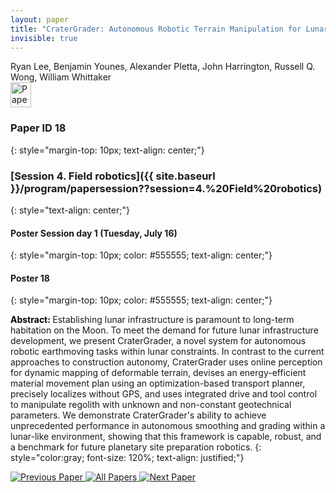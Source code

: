 ```yaml
---
layout: paper
title: "CraterGrader: Autonomous Robotic Terrain Manipulation for Lunar Site Preparation and Earthmoving"
invisible: true
---
```

<div class="paper-authors">
<div class="paper-author-box">
    <div class="paper-author-name">Ryan Lee, Benjamin Younes, Alexander Pletta, John Harrington, Russell Q. Wong, William Whittaker</div>
    <div class="paper-author-uni"></div>
</div>

</div><div class="paper-pdf">
                <div> <a href="https://enriquecoronadozu.github.io/rssproceedings2024/rss20/p018.pdf"><img src="{{ site.baseurl }}/images/paper_link.png" alt="Paper Website" width = "33"  height = "40"/></a> </div>
                </div>

### Paper ID 18
{: style="margin-top: 10px; text-align: center;"}

### [Session 4. Field robotics]({{ site.baseurl }}/program/papersession??session=4.%20Field%20robotics)
{: style="text-align: center;"}

#### Poster Session day 1 (Tuesday, July 16)
{: style="margin-top: 10px; color: #555555; text-align: center;"}

#### Poster 18
{: style="margin-top: 10px; color: #555555; text-align: center;"}

<b style="color: black;">Abstract: </b>Establishing lunar infrastructure is paramount to long-term habitation on the Moon. To meet the demand for future lunar infrastructure development, we present CraterGrader, a novel system for autonomous robotic earthmoving tasks within lunar constraints. In contrast to the current approaches to construction autonomy, CraterGrader uses online perception for dynamic mapping of deformable terrain, devises an energy-efficient material movement plan using an optimization-based transport planner, precisely localizes without GPS, and uses integrated drive and tool control to manipulate regolith with unknown and non-constant geotechnical parameters. We demonstrate CraterGrader's ability to achieve unprecedented performance in autonomous smoothing and grading within a lunar-like environment, showing that this framework is capable, robust, and a benchmark for future planetary site preparation robotics.
{: style="color:gray; font-size: 120%; text-align: justified;"}


<div class="paper-menu">
<a href="{{ site.baseurl }}/program/papers/017/"> <img src="{{ site.baseurl }}/images/previous_paper_icon.png" alt="Previous Paper" title="Previous Paper"/> </a>
<a href="{{ site.baseurl }}/program/papers"><img src="{{ site.baseurl }}/images/overview_icon.png" alt="All Papers" title="All Papers"/> </a>
<a href="{{ site.baseurl }}/program/papers/019/"> <img src="{{ site.baseurl }}/images/next_paper_icon.png" alt="Next Paper" title="Next Paper"/> </a>

</div>
